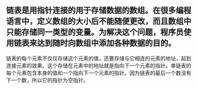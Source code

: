 链表是用指针连接的用于存储数据的数组。在很多编程语言中，定义数组的大小后不能随便更改，而且数组中只能存储同一类型的变量。为解决这个问题，程序员使用链表来达到随时向数组中添加各种数据的目的。
-----
链表的每个元素不仅仅存储这个元素的值，还要存储与它相连的元素的地址，起到连接元素的效果。这个存储在元素中的地址就是指向下一个元素的指针。单链表的每个元素包含本身的值和一个指向下一个元素的指针。因为链表的最后一个数没有下一个数，所以它的指针为空指针。
